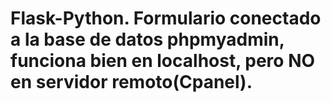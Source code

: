 # Flask-Python. Formulario conectado a la base de datos phpmyadmin, funciona bien en localhost, pero NO en servidor remoto(Cpanel).
